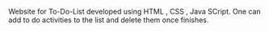 Website for To-Do-List developed using HTML , CSS , Java SCript.
One can add to do activities to the list and delete them once finishes.
